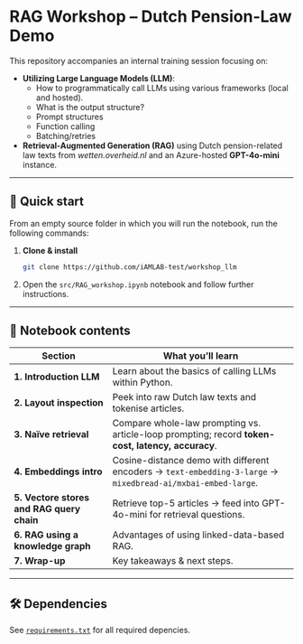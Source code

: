 # RAG Workshop – Dutch Pension-Law Demo

This repository accompanies an internal training session focusing on:

- **Utilizing Large Language Models (LLM)**:
  - How to programmatically call LLMs using various frameworks (local and hosted).
  - What is the output structure?
  - Prompt structures
  - Function calling
  - Batching/retries
- **Retrieval-Augmented Generation (RAG)** using Dutch pension-related law texts from _wetten.overheid.nl_ and an Azure-hosted **GPT-4o-mini** instance.

---

## 🚀 Quick start

From an empty source folder in which you will run the notebook, run the following commands:

1. **Clone & install**

   ```bash
   git clone https://github.com/iAMLAB-test/workshop_llm
   ```

2. Open the `src/RAG_workshop.ipynb` notebook and follow further instructions.

---

## 📝 Notebook contents

| Section | What you’ll learn |
|---------|-------------------|
| **1. Introduction LLM** | Learn about the basics of calling LLMs within Python. |
| **2. Layout inspection** | Peek into raw Dutch law texts and tokenise articles. |
| **3. Naïve retrieval**   | Compare whole-law prompting vs. article-loop prompting; record **token-cost, latency, accuracy**. |
| **4. Embeddings intro**  | Cosine-distance demo with different encoders → `text-embedding-3-large` → `mixedbread-ai/mxbai-embed-large`. |
| **5. Vectore stores and RAG query chain**   | Retrieve top-5 articles → feed into GPT-4o-mini for retrieval questions. |
| **6. RAG using a knowledge graph**    | Advantages of using linked-data-based RAG. |
| **7. Wrap-up**           | Key takeaways & next steps. |

---

## 🛠 Dependencies

See [`requirements.txt`](src/requirements.txt) for all required depencies.
